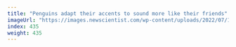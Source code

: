 ```yaml
---
title: "Penguins adapt their accents to sound more like their friends"
imageUrl: "https://images.newscientist.com/wp-content/uploads/2022/07/12172453/SEI_114337758.jpg?width=600"
index: 435
weight: 435
---
```

